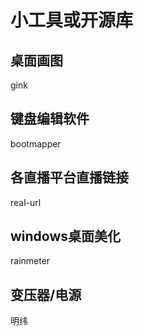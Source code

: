 
# 小工具或开源库

## 桌面画图

gink

## 键盘编辑软件

bootmapper

## 各直播平台直播链接

real-url

## windows桌面美化

rainmeter

## 变压器/电源

明纬
